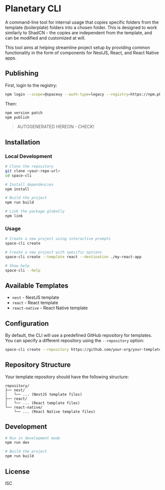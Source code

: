 # Planetary CLI

A command-line tool for internal usage that copies specific folders from the template (boilerplate) folders into a chosen folder. This is designed to work similarly to ShadCN - the copies are independent from the template, and can be modified and customized at will.

This tool aims at helping streamline project setup by providing common functionality in the form of components for NestJS, React, and React Native apps.

## Publishing

First, login to the registry:

```bash
npm login --scope=@spaceuy --auth-type=legacy --registry=https://npm.pkg.github.com
```

Then:

```bash
npm version patch
npm publish
```

> AUTOGENERATED HEREON - CHECK!

## Installation

### Local Development

```bash
# Clone the repository
git clone <your-repo-url>
cd space-cli

# Install dependencies
npm install

# Build the project
npm run build

# Link the package globally
npm link
```

### Usage

```bash
# Create a new project using interactive prompts
space-cli create

# Create a new project with specific options
space-cli create --template react --destination ./my-react-app

# Show help
space-cli --help
```

## Available Templates

- `nest` - NestJS template
- `react` - React template
- `react-native` - React Native template

## Configuration

By default, the CLI will use a predefined GitHub repository for templates. You can specify a different repository using the `--repository` option:

```bash
space-cli create --repository https://github.com/your-org/your-templates-repo
```

## Repository Structure

Your template repository should have the following structure:

```
repository/
├── nest/
│   └── ... (NestJS template files)
├── react/
│   └── ... (React template files)
└── react-native/
    └── ... (React Native template files)
```

## Development

```bash
# Run in development mode
npm run dev

# Build the project
npm run build
```

## License

ISC

